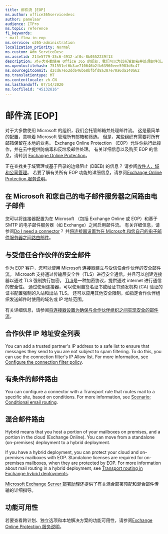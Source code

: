 ```yaml
---
title: 邮件流 [EOP]
ms.author: office365servicedesc
author: pamelaar
audience: ITPro
ms.topic: reference
f1_keywords:
- mail-flow-in-eop
ms.service: o365-administration
localization_priority: Normal
ms.custom: Adm_ServiceDesc
ms.assetid: 214e5779-35c6-4912-af0c-8b0552239f13
description: 对于大多数使用 Office 365 的组织，我们可以为其托管邮箱并处理邮件流。 这是最简单的配置，意味着 Microsoft 管理所有邮箱和筛选。 但是，某些组织有需要将所有邮箱保留在本地的业务。 Exchange Online Protection （EOP）允许你执行此操作，并在云中提供防病毒和反垃圾邮件处理。
ms.openlocfilehash: 751551ef6b3ae710646b2fb63960eee5983d6c47
ms.sourcegitcommit: d2cd67e52dd646b68bfbfd8a387e70a6da140a62
ms.translationtype: MT
ms.contentlocale: zh-CN
ms.lasthandoff: 07/14/2020
ms.locfileid: "45132816"
---
```

# <a name="mail-floweop"></a>邮件流 [EOP]

对于大多数使用 Microsoft 的组织，我们会托管邮箱并处理邮件流。 这是最简单的配置，意味着 Microsoft 管理所有邮箱和筛选。 但是，某些组织有需要将所有邮箱保留在本地的业务。 Exchange Online Protection （EOP）允许你执行此操作，并在云中提供防病毒和反垃圾邮件处理。 有关详细信息以及购买 EOP 的信息，请转到 [Exchange Online Protection](https://products.office.com/exchange/exchange-email-security-spam-protection)。
  
正在查找关于域管理或基于目录的边缘阻止 (DBEB) 的信息？ 请参阅[收件人、域和公司管理](recipient-domain-and-company-management.md)。 若要了解有关所有 EOP 功能的详细信息，请参阅[Exchange Online Protection 服务说明](exchange-online-protection-service-description.md)。
  
## <a name="routing-email-between-microsoft-and-your-own-email-servers"></a>在 Microsoft 和您自己的电子邮件服务器之间路由电子邮件

您可以将连接器配置为在 Microsoft （包括 Exchange Online 或 EOP）和基于 SMTP 的电子邮件服务器（如 Exchange）之间启用邮件流。 有关详细信息，请参阅[Do I need a connector](https://docs.microsoft.com/exchange/mail-flow-best-practices/use-connectors-to-configure-mail-flow/do-i-need-to-create-a-connector)？ 并[将连接器设置为在 Microsoft 和您自己的电子邮件服务器之间路由邮件](https://docs.microsoft.com/exchange/mail-flow-best-practices/use-connectors-to-configure-mail-flow/set-up-connectors-to-route-mail)。
  
## <a name="secure-messaging-with-a-trusted-partner"></a>与受信任合作伙伴的安全邮件

作为 EOP 客户，您可以使用 Microsoft 连接器建立与受信任合作伙伴的安全邮件流。 Microsoft 支持通过传输层安全性（TLS）进行安全通信，并且可以创建连接器以通过 TLS 强制执行加密。 [TLS](https://docs.microsoft.com/microsoft-365/compliance/exchange-online-uses-tls-to-secure-email-connections)是一种加密协议，提供通过 internet 进行通信的安全性。 通过使用连接器，可以使用自签名证书或经证书颁发机构 (CA) 验证的证书配置强制的入站和出站 TLS。 还可以应用其他安全限制，如指定合作伙伴组织发送邮件时使用的域名或 IP 地址范围。 
  
有关详细信息，请参阅[将连接器设置为确保与合作伙伴组织之间实现安全的邮件流](https://docs.microsoft.com/exchange/mail-flow-best-practices/use-connectors-to-configure-mail-flow/set-up-connectors-for-secure-mail-flow-with-a-partner)。
  
## <a name="safe-listing-a-partners-ip-address"></a>合作伙伴 IP 地址安全列表

You can add a trusted partner's IP address to a safe list to ensure that messages they send to you are not subject to spam filtering. To do this, you can use the connection filter's IP Allow list. For more information, see [Configure the connection filter policy](https://go.microsoft.com/fwlink/p/?LinkID=287108).
  
## <a name="conditional-mail-routing"></a>有条件的邮件路由

You can configure a connector with a Transport rule that routes mail to a specific site, based on conditions. For more information, see [Scenario: Conditional email routing](https://docs.microsoft.com/exchange/mail-flow-best-practices/use-connectors-to-configure-mail-flow/conditional-mail-routing).
  
## <a name="hybrid-mail-routing"></a>混合邮件路由

Hybrid means that you host a portion of your mailboxes on premises, and a portion in the cloud (Exchange Online). You can move from a standalone (on-premises) deployment to a hybrid deployment.
  
If you have a hybrid deployment, you can protect your cloud and on-premises mailboxes with EOP. Standalone licenses are required for on-premises mailboxes, when they are protected by EOP. For more information about mail routing in a hybrid deployment, see [Transport routing in Exchange hybrid deployments](https://go.microsoft.com/fwlink/p/?LinkId=271757).
  
[Microsoft Exchange Server 部署助理](https://go.microsoft.com/fwlink/p/?LinkId=287036)还提供了有关混合部署预配和混合邮件传输的详细指导。 
  
## <a name="feature-availability"></a>功能可用性

若要查看跨计划、独立选项和本地解决方案的功能可用性，请参阅[Exchange Online Protection 服务说明](exchange-online-protection-service-description.md)。
